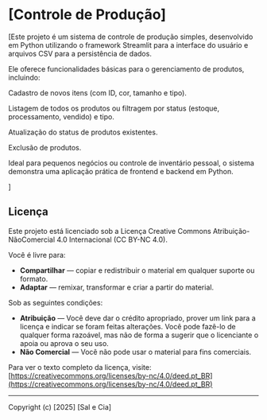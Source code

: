# [Controle de Produção]

[Este projeto é um sistema de controle de produção simples, desenvolvido em Python utilizando o framework Streamlit para a interface do usuário e arquivos CSV para a persistência de dados.

Ele oferece funcionalidades básicas para o gerenciamento de produtos, incluindo:

Cadastro de novos itens (com ID, cor, tamanho e tipo).

Listagem de todos os produtos ou filtragem por status (estoque, processamento, vendido) e tipo.

Atualização do status de produtos existentes.

Exclusão de produtos.

Ideal para pequenos negócios ou controle de inventário pessoal, o sistema demonstra uma aplicação prática de frontend e backend em Python.

]

## Licença

Este projeto está licenciado sob a Licença Creative Commons Atribuição-NãoComercial 4.0 Internacional (CC BY-NC 4.0).

Você é livre para:
* **Compartilhar** — copiar e redistribuir o material em qualquer suporte ou formato.
* **Adaptar** — remixar, transformar e criar a partir do material.

Sob as seguintes condições:
* **Atribuição** — Você deve dar o crédito apropriado, prover um link para a licença e indicar se foram feitas alterações. Você pode fazê-lo de qualquer forma razoável, mas não de forma a sugerir que o licenciante o apoia ou aprova o seu uso.
* **Não Comercial** — Você não pode usar o material para fins comerciais.

Para ver o texto completo da licença, visite:
[https://creativecommons.org/licenses/by-nc/4.0/deed.pt_BR](https://creativecommons.org/licenses/by-nc/4.0/deed.pt_BR)

---
Copyright (c) [2025] [Sal e Cia]
